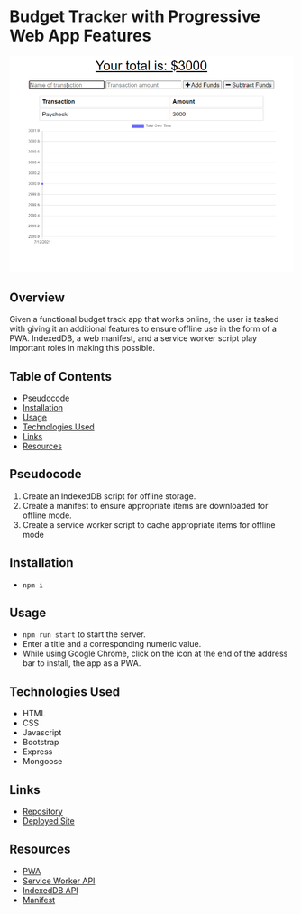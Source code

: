# Budget Tracker with Progressive Web App Features

![budget-tracker-demo](./demos/budget-tracker-demo.gif)

## Overview
Given a functional budget track app that works online, the user is tasked with giving it an additional features to ensure offline use in the form of a PWA. IndexedDB, a web manifest, and a service worker script play important roles in making this possible.

## Table of Contents  

  - [Pseudocode](#pseudocode)
  - [Installation](#installation)
  - [Usage](#usage)
  - [Technologies Used](#technologies-used)
  - [Links](#links)
  - [Resources](#resources)

## Pseudocode
1. Create an IndexedDB script for offline storage.
2. Create a manifest to ensure appropriate items are downloaded for offline mode.
3. Create a service worker script to cache appropriate items for offline mode

## Installation
-  ```npm i```

## Usage
- ```npm run start``` to start the server.
- Enter a title and a corresponding numeric value.
- While using Google Chrome, click on the icon at the end of the address bar to install, the app as a PWA.

## Technologies Used
- HTML
- CSS
- Javascript
- Bootstrap
- Express
- Mongoose

## Links
- [Repository](https://github.com/huirayj/budget-tracker)
- [Deployed Site](https://budget-tracker-huirayj.herokuapp.com/)
  
## Resources
- [PWA](https://web.dev/progressive-web-apps/)
- [Service Worker API](https://developer.mozilla.org/en-US/docs/Web/API/Service_Worker_API)
- [IndexedDB API](https://developer.mozilla.org/en-US/docs/Web/API/IndexedDB_API)
- [Manifest](https://developer.mozilla.org/en-US/docs/Web/Manifest)